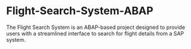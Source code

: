# Flight-Search-System-ABAP
The Flight Search System is an ABAP-based project designed to provide users with a streamlined interface to search for flight details from a SAP system.
